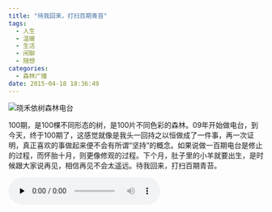 ```yaml
---
title: "待我回来，打扫百期青苔"
tags:
  - 人生
  - 温暖
  - 生活
  - 闲聊
  - 随想
categories:
  - 森林广播
date: 2015-04-18 18:36:49
---
```


![晓禾依树森林电台](../../../images/radiocover/radio_100.jpg) 

100期，是100棵不同形态的树，是100片不同色彩的森林。09年开始做电台，到今天，终于100期了，这感觉就像是我头一回持之以恒做成了一件事，再一次证明，真正喜欢的事做起来便不会有所谓“坚持”的概念。如果说做一百期电台是修止的过程，而怀胎十月，则更像修观的过程。下个月，肚子里的小羊就要出生，是时候跟大家说再见，相信再见不会太遥远。待我回来，打扫百期青苔。

<audio id="audio" controls="" preload="none">
  <source id="mp3" src="http://www.coletree.com/radio/coletree_radio_100.mp3">
</audio>